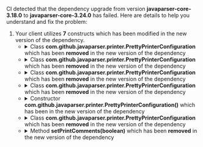CI detected that the dependency upgrade from version **javaparser-core-3.18.0** to **javaparser-core-3.24.0** has failed. Here are details to help you understand and fix the problem:
1. Your client utilizes **7** constructs which has been modified in the new version of the dependency.
   * <details>
        <summary>Class <b>com.github.javaparser.printer.PrettyPrinterConfiguration</b> which has been <b>removed</b> in the new version of the dependency</summary>
            
        * <details>
          <summary>The failure is identified from the logs generated in the build process. </summary>
          
            *   >[[ERROR] /scheduler/safeplace/src/test/java/org/btrplace/safeplace/DSN.java:[335,21] cannot find symbol<br>&nbsp;&nbsp;&nbsp;&nbsp;  symbol:   class PrettyPrinterConfiguration
  location: class org.btrplace.safeplace.DSN.UnitTestsVisitor
](XXXX)
            *   An error was detected in line 335 which is making use of an outdated API.
             ``` java
             335   setPrintComments(boolean);
            ```

          </details>
            
     </details>
   * <details>
        <summary>Class <b>com.github.javaparser.printer.PrettyPrinterConfiguration</b> which has been <b>removed</b> in the new version of the dependency</summary>
            
        * <details>
          <summary>The failure is identified from the logs generated in the build process. </summary>
          
            *   >[[ERROR] /scheduler/safeplace/src/test/java/org/btrplace/safeplace/DSN.java:[335,21] cannot find symbol<br>&nbsp;&nbsp;&nbsp;&nbsp;  symbol:   class PrettyPrinterConfiguration
  location: class org.btrplace.safeplace.DSN.UnitTestsVisitor
](XXXX)
            *   An error was detected in line 335 which is making use of an outdated API.
             ``` java
             335   private final com.github.javaparser.printer.PrettyPrinterConfiguration noComments = new com.github.javaparser.printer.PrettyPrinterConfiguration().setPrintComments(false);;
            ```

          </details>
            
     </details>
   * <details>
        <summary>Class <b>com.github.javaparser.printer.PrettyPrinterConfiguration</b> which has been <b>removed</b> in the new version of the dependency</summary>
            
        * <details>
          <summary>The failure is identified from the logs generated in the build process. </summary>
          
            *   >[[ERROR] /scheduler/safeplace/src/test/java/org/btrplace/safeplace/DSN.java:[15,37] cannot find symbol<br>&nbsp;&nbsp;&nbsp;&nbsp;  symbol:   class PrettyPrinterConfiguration
  location: package com.github.javaparser.printer
](XXXX)
            *   An error was detected in line 15 which is making use of an outdated API.
             ``` java
             15   import com.github.javaparser.printer.PrettyPrinterConfiguration;;
            ```

          </details>
            
     </details>
   * <details>
        <summary>Class <b>com.github.javaparser.printer.PrettyPrinterConfiguration</b> which has been <b>removed</b> in the new version of the dependency</summary>
            
        * <details>
          <summary>The failure is identified from the logs generated in the build process. </summary>
          
            *   >[[ERROR] /scheduler/safeplace/src/test/java/org/btrplace/safeplace/DSN.java:[335,21] cannot find symbol<br>&nbsp;&nbsp;&nbsp;&nbsp;  symbol:   class PrettyPrinterConfiguration
  location: class org.btrplace.safeplace.DSN.UnitTestsVisitor
](XXXX)
            *   An error was detected in line 335 which is making use of an outdated API.
             ``` java
             335   new com.github.javaparser.printer.PrettyPrinterConfiguration();
            ```

          </details>
            
     </details>
   * <details>
        <summary>Constructor <b>com.github.javaparser.printer.PrettyPrinterConfiguration()</b> which has been <b></b> in the new version of the dependency</summary>
            
        * <details>
          <summary>The failure is identified from the logs generated in the build process. </summary>
          
            *   >[[ERROR] /scheduler/safeplace/src/test/java/org/btrplace/safeplace/DSN.java:[335,21] cannot find symbol<br>&nbsp;&nbsp;&nbsp;&nbsp;  symbol:   class PrettyPrinterConfiguration
  location: class org.btrplace.safeplace.DSN.UnitTestsVisitor
](XXXX8110103454/job/22166641300#step:4:2376)
            *   An error was detected in line 335 which is making use of an outdated API.
             ``` java
             335   new com.github.javaparser.printer.PrettyPrinterConfiguration();
            ```

          </details>
            
     </details>
   * <details>
        <summary>Class <b>com.github.javaparser.printer.PrettyPrinterConfiguration</b> which has been <b>removed</b> in the new version of the dependency</summary>
            
        * <details>
          <summary>The failure is identified from the logs generated in the build process. </summary>
          
            *   >[[ERROR] /scheduler/safeplace/src/test/java/org/btrplace/safeplace/DSN.java:[335,21] cannot find symbol<br>&nbsp;&nbsp;&nbsp;&nbsp;  symbol:   class PrettyPrinterConfiguration
  location: class org.btrplace.safeplace.DSN.UnitTestsVisitor
](XXXX)
            *   An error was detected in line 335 which is making use of an outdated API.
             ``` java
             335   new com.github.javaparser.printer.PrettyPrinterConfiguration();
            ```

          </details>
            
     </details>
   * <details>
        <summary>Method <b>setPrintComments(boolean)</b> which has been <b>removed</b> in the new version of the dependency</summary>
            
        * <details>
          <summary>The failure is identified from the logs generated in the build process. </summary>
          
            *   >[[ERROR] /scheduler/safeplace/src/test/java/org/btrplace/safeplace/DSN.java:[335,21] cannot find symbol<br>&nbsp;&nbsp;&nbsp;&nbsp;  symbol:   class PrettyPrinterConfiguration
  location: class org.btrplace.safeplace.DSN.UnitTestsVisitor
](XXXX)
            *   An error was detected in line 335 which is making use of an outdated API.
             ``` java
             335   new com.github.javaparser.printer.PrettyPrinterConfiguration().setPrintComments(false);
            ```

          </details>
            
        To resolve this issue, there are alternative options available in the new version of the dependency that can replace the incompatible method currently used in the client. You can consider substituting the existing method with one of the following options provided by the new version of the dependency
        ``` java
        PrettyPrinterConfiguration setPrintComments(boolean);
        ```
     </details>


